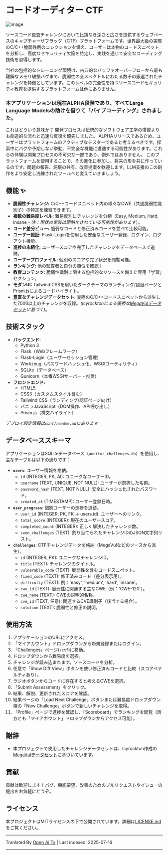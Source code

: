 # コードオーディター CTF
![image](https://github.com/user-attachments/assets/fdfbbffc-71f9-4463-856d-aca054399a0f)

ソースコード監査チャレンジにおいて比類なき深さと広さを提供するウェブベースのキャプチャーザフラッグ（CTF）プラットフォームです。世界最大級の実際のC/C++脆弱性例のコレクションを備え、ユーザーは本物のコードスニペットを分析し、高度なセキュリティ欠陥を特定し、実践を通じて安全なコーディング技術を習得します。

当社の包括的なトレーニング環境は、古典的なバッファオーバーフローから最も難解なメモリ破損バグまで、脆弱性の全スペクトルにわたる数千の厳選されたチャレンジを特徴としています。このレベルの完全性を持つソースコードセキュリティ教育を提供するプラットフォームは他にありません。

### 本アプリケーションは現在ALPHA段階であり、すべてLarge Language Modelsの助けを借りて「バイブコーディング」されました。

これはどういう意味か？ 開発プロセスは伝統的なソフトウェア工学の慣習よりも創造的な流れと迅速な反復を優先しました。
ALPHAリリースであるため、ユーザーはプラットフォームのアクティブなテスターであると考えるべきです。探索中にバグや予期しない挙動、不完全な機能に遭遇する可能性があります。これらの体験は開発プロセスの不可欠な一部であり、例外ではありません。
このプラットフォームを使用することで、その進化に参加し、将来の形を共に作っているのです。問題の報告、洞察の共有、改善提案を歓迎します。LLM支援のこの創作をより安定し洗練されたツールへと変えていきましょう。

## 機能 ✨

* **脆弱性チャレンジ:** C/C++コードスニペット内の様々なCWE（共通脆弱性識別子）の特定を練習できます。
* **複数の難易度レベル:** 難易度別にチャレンジを分類（Easy, Medium, Hard, Insane - *注：現状の実装は簡略化されている可能性があります*）。
* **コード差分ビュー:** 脆弱なコードと修正済みコードを並べて比較可能。
* **ユーザー認証:** Flask-Loginを使用した安全なユーザー登録、ログイン、ログアウト機能。
* **進捗の永続化:** ユーザースコアや完了したチャレンジをデータベースで追跡。
* **ユーザープロファイル:** 個別のスコアや完了状況を閲覧可能。
* **ランキング:** 他の監査者と自分の順位を確認！
* **教育コンテンツ:** 脆弱性識別に関する包括的なリソースを備えた専用「学習」セクション。
* **モダンUI:** Tailwind CSSを用いたダークテーマのランディング/認証ページとPrism.jsによるコードハイライト。
* **豊富なチャレンジデータセット:** 実際のC/C++コードスニペットから派生した7000以上のチャレンジを収録。*(Icyrocktonによる優秀な[MegaVulデータセット](https://github.com/Icyrockton/MegaVul)に基づく)*。

## 技術スタック ️

* **バックエンド:**
    * Python 3
    * Flask（Webフレームワーク）
    * Flask-Login（ユーザーセッション管理）
    * Werkzeug（パスワードハッシュ化、WSGIユーティリティ）
    * SQLite（データベース）
    * Gunicorn（本番WSGIサーバー - 推奨）
* **フロントエンド:**
    * HTML5
    * CSS3（カスタムスタイル含む）
    * Tailwind CSS（ランディング/認証ページ向け）
    * バニラJavaScript（DOM操作、API呼び出し）
    * Prism.js（構文ハイライト）
 
*デプロイ設定情報は`conf/readme.md`にあります*

## データベーススキーマ

アプリケーションはSQLiteデータベース（`auditor_challenges.db`）を使用し、主なテーブルは以下の通りです：

* **`users`**: ユーザー情報を格納。
    * `id` (INTEGER, PK, AI): ユニークなユーザーID。
    * `username` (TEXT, UNIQUE, NOT NULL): ユーザーが選択した名前。
    * `password_hash` (TEXT, NOT NULL): 安全にハッシュ化されたパスワード。
    * `created_at` (TIMESTAMP): ユーザー登録日時。
* **`user_progress`**: 個別ユーザーの進捗を追跡。
    * `user_id` (INTEGER, PK, FK -> users.id): ユーザーへのリンク。
    * `total_score` (INTEGER): 現在のユーザースコア。
    * `completed_count` (INTEGER): 正しく解決したチャレンジ数。
    * `seen_challenges` (TEXT): 割り当てられたチャレンジIDのJSON文字列リスト。
* **`challenges`**: CTFチャレンジデータを格納（MegaVulなどのソースから派生）。
    * `id` (INTEGER, PK): ユニークなチャレンジID。
    * `title` (TEXT): チャレンジのタイトル。
    * `vulnerable_code` (TEXT): 脆弱性を含むコードスニペット。
    * `fixed_code` (TEXT): 修正済みコード（差分表示用）。
    * `difficulty` (TEXT): 例：'easy', 'medium', 'hard', 'insane'。
    * `cwe_id` (TEXT): 脆弱性に関連する主なCWE（例：'CWE-120'）。
    * `cwe_name` (TEXT): CWEの説明的名称。
    * `cve_id` (TEXT, 任意): 関連するCVE識別子（該当する場合）。
    * `solution` (TEXT): 脆弱性と修正の説明。

## 使用方法

1.  アプリケーションのURLにアクセス。
2.  「マイアカウント」ドロップダウンから新規登録またはログイン。
3.  「Challenges」ページ(`/ctf`)に移動。
4.  ドロップダウンから難易度を選択。
5.  チャレンジが読み込まれます。ソースコードを分析。
6.  任意で「Show Diff View」ボタンを使い修正済みコードと比較（スコアペナルティあり）。
7.  ラジオボタンからコードに存在すると考えるCWEを選択。
8.  「Submit Assessment」をクリック。
9.  結果、解説、更新されたスコアを確認。
10. 結果ページの「Load Next Challenge」ボタンまたは難易度ドロップダウン横の「New Challenge」ボタンで新しいチャレンジを取得。
11. 「Profile」ページで進捗を確認し、「Scoreboard」でランキングを閲覧（両方とも「マイアカウント」ドロップダウンからアクセス可能）。

## 謝辞

* 本プロジェクトで使用したチャレンジデータセットは、Icyrockton作成の[MegaVulデータセット](https://github.com/Icyrockton/MegaVul)に基づいています。

## 貢献

貢献は歓迎します！バグ、機能要望、改善のためのプルリクエストやイシューの提出をお気軽にどうぞ。

## ライセンス

本プロジェクトはMITライセンスの下で公開されています。詳細は[LICENSE.md](https://raw.githubusercontent.com/20urc3/auditor.codes/main/LICENSE.md)をご覧ください。


---

Tranlated By [Open Ai Tx](https://github.com/OpenAiTx/OpenAiTx) | Last indexed: 2025-07-16

---